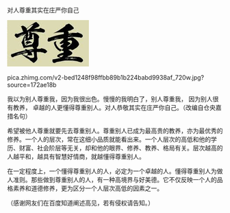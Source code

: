 对人尊重其实在庄严你自己


![对人尊重其实在庄严你自己](https://github.com/ywangnccu/ywang/blob/main/images/RESPECT.jpg)

pica.zhimg.com/v2-bed1248f98ffbb89b1b224babd9938af_720w.jpg?source=172ae18b

我以为别人尊重我，因为我很出色。慢慢的我明白了，别人尊重我， 因为别人很有教养， 卓越的人更懂得尊重别人。对人恭敬其实在庄严你自己。（改编自仓央嘉措名句）

希望被他人尊重就要先去尊重别人。尊重别人已成为最高贵的教养，亦为最优秀的修养。一个人的层次，常在这细小品质就能看出来。一个人层次的高低和他的学历、财富、社会阶层等无关，却和他的眼界、修养、教养、格局有关。层次越高的人越平和，越具有智慧好情商，就越懂得尊重别人。

在一定程度上，一个懂得尊重别人的人，必定为一个卓越的人。懂得尊重别人为做人准则。那些做到尊重别人的人，有一种高境界与好美德。它不仅反映一个人的品格素养和道德修养，更为区分一个人层次高低的因素之一。


（感谢网友们在百度知道阐述高见，若有侵权请告知。）
